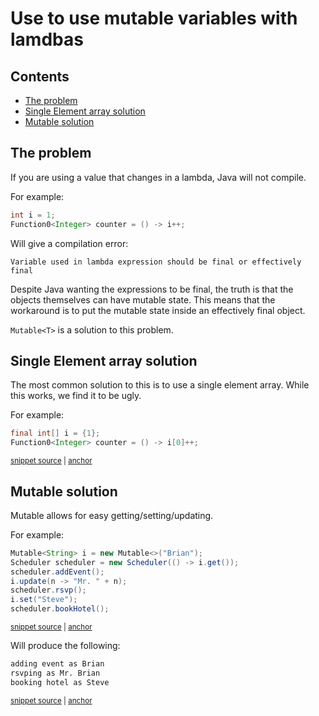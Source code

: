 <a id="top"></a>

# Use to use mutable variables with lamdbas

<!-- toc -->
## Contents

  * [The problem](#the-problem)
  * [Single Element array solution](#single-element-array-solution)
  * [Mutable<T> solution](#mutablet-solution)<!-- endToc -->


## The problem

If you are using a value that changes in a lambda, Java will not compile.

For example: 
```java
int i = 1;
Function0<Integer> counter = () -> i++;
```
Will give a compilation error:

```
Variable used in lambda expression should be final or effectively final
```

Despite Java wanting the expressions to be final, the truth is that the objects themselves can have mutable state. This means that the workaround is to put the mutable state inside an effectively final object.

`Mutable<T>` is a solution to this problem.

## Single Element array solution

The most common solution to this is to use a single element array. While this works, we find it to be ugly.

For example:

<!-- snippet: single_element_array -->
<a id='snippet-single_element_array'></a>
```java
final int[] i = {1};
Function0<Integer> counter = () -> i[0]++;
```
<sup><a href='/approvaltests-util-tests/src/test/java/org/lambda/utils/MutableTest.java#L12-L15' title='Snippet source file'>snippet source</a> | <a href='#snippet-single_element_array' title='Start of snippet'>anchor</a></sup>
<!-- endSnippet -->

## Mutable<T> solution

Mutable allows for easy getting/setting/updating.

For example:

<!-- snippet: mutable_example -->
<a id='snippet-mutable_example'></a>
```java
Mutable<String> i = new Mutable<>("Brian");
Scheduler scheduler = new Scheduler(() -> i.get());
scheduler.addEvent();
i.update(n -> "Mr. " + n);
scheduler.rsvp();
i.set("Steve");
scheduler.bookHotel();
```
<sup><a href='/approvaltests-util-tests/src/test/java/org/lambda/utils/MutableTest.java#L20-L28' title='Snippet source file'>snippet source</a> | <a href='#snippet-mutable_example' title='Start of snippet'>anchor</a></sup>
<!-- endSnippet -->

Will produce the following:

<!-- snippet: MutableTest.exampleOfMutable.approved.txt -->
<a id='snippet-MutableTest.exampleOfMutable.approved.txt'></a>
```txt
adding event as Brian
rsvping as Mr. Brian
booking hotel as Steve
```
<sup><a href='/approvaltests-util-tests/src/test/java/org/lambda/utils/MutableTest.exampleOfMutable.approved.txt#L1-L3' title='Snippet source file'>snippet source</a> | <a href='#snippet-MutableTest.exampleOfMutable.approved.txt' title='Start of snippet'>anchor</a></sup>
<!-- endSnippet -->

